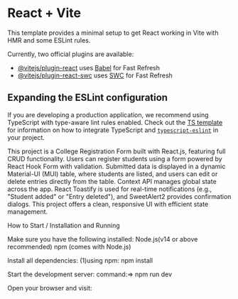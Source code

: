 # React + Vite

This template provides a minimal setup to get React working in Vite with HMR and some ESLint rules.

Currently, two official plugins are available:

- [@vitejs/plugin-react](https://github.com/vitejs/vite-plugin-react/blob/main/packages/plugin-react) uses [Babel](https://babeljs.io/) for Fast Refresh
- [@vitejs/plugin-react-swc](https://github.com/vitejs/vite-plugin-react/blob/main/packages/plugin-react-swc) uses [SWC](https://swc.rs/) for Fast Refresh

## Expanding the ESLint configuration

If you are developing a production application, we recommend using TypeScript with type-aware lint rules enabled. Check out the [TS template](https://github.com/vitejs/vite/tree/main/packages/create-vite/template-react-ts) for information on how to integrate TypeScript and [`typescript-eslint`](https://typescript-eslint.io) in your project.

This project is a College Registration Form built with React.js, featuring full CRUD functionality. Users can register students using a form powered by React Hook Form with validation. Submitted data is displayed in a dynamic Material-UI (MUI) table, where students are listed, and users can edit or delete entries directly from the table. Context API manages global state across the app. React Toastify is used for real-time notifications (e.g., "Student added" or "Entry deleted"), and SweetAlert2 provides confirmation dialogs. This project offers a clean, responsive UI with efficient state management.

How to Start / Installation and Running 

Make sure you have the following installed:
Node.js(v14 or above recommended)
npm (comes with Node.js)

Install all dependencies: 
(1)using npm:
npm install 

Start the development server: 
command:=>  npm run dev

Open your browser and visit:
